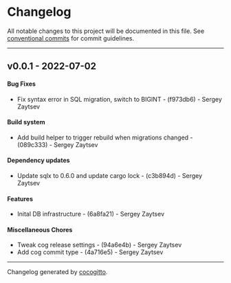 # Changelog
All notable changes to this project will be documented in this file. See [conventional commits](https://www.conventionalcommits.org/) for commit guidelines.

- - -
## v0.0.1 - 2022-07-02
#### Bug Fixes
- Fix syntax error in SQL migration, switch to BIGINT - (f973db6) - Sergey Zaytsev
#### Build system
- Add build helper to trigger rebuild when migrations changed - (089c333) - Sergey Zaytsev
#### Dependency updates
- Update sqlx to 0.6.0 and update cargo lock - (c3b894d) - Sergey Zaytsev
#### Features
- Inital DB infrastructure - (6a8fa21) - Sergey Zaytsev
#### Miscellaneous Chores
- Tweak cog release settings - (94a6e4b) - Sergey Zaytsev
- Add cog commit type - (4a716e5) - Sergey Zaytsev

- - -

Changelog generated by [cocogitto](https://github.com/cocogitto/cocogitto).